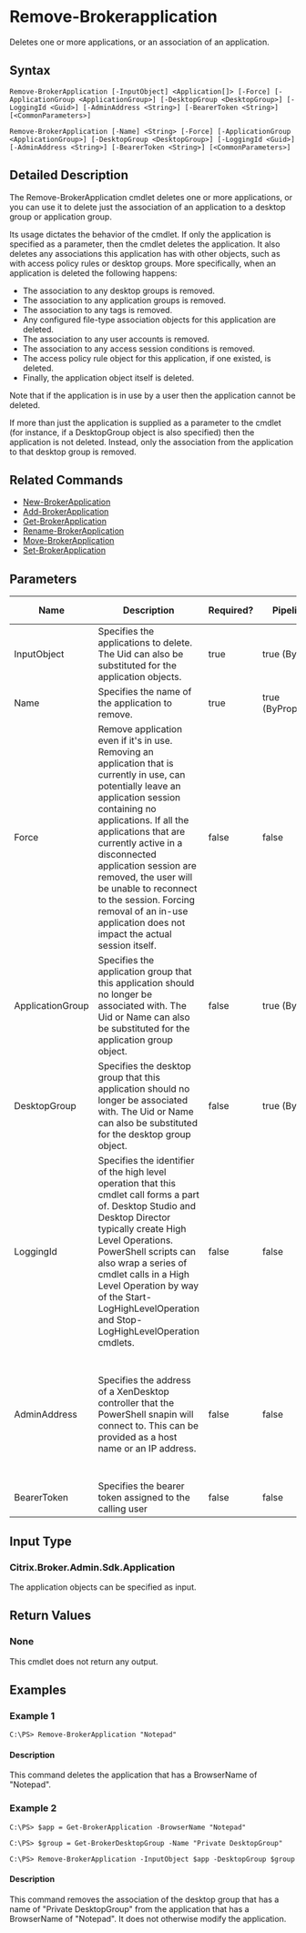 ﻿
# Remove-Brokerapplication
Deletes one or more applications, or an association of an application.
## Syntax
```
Remove-BrokerApplication [-InputObject] <Application[]> [-Force] [-ApplicationGroup <ApplicationGroup>] [-DesktopGroup <DesktopGroup>] [-LoggingId <Guid>] [-AdminAddress <String>] [-BearerToken <String>] [<CommonParameters>]

Remove-BrokerApplication [-Name] <String> [-Force] [-ApplicationGroup <ApplicationGroup>] [-DesktopGroup <DesktopGroup>] [-LoggingId <Guid>] [-AdminAddress <String>] [-BearerToken <String>] [<CommonParameters>]
```
## Detailed Description
The Remove-BrokerApplication cmdlet deletes one or more applications, or you can use it to delete just the association of an application to a desktop group or application group.

Its usage dictates the behavior of the cmdlet. If only the application is specified as a parameter, then the cmdlet deletes the application. It also deletes any associations this application has with other objects, such as with access policy rules or desktop groups. More specifically, when an application is deleted the following happens:

* The association to any desktop groups is removed.
* The association to any application groups is removed.
* The association to any tags is removed.
* Any configured file-type association objects for this application are deleted.
* The association to any user accounts is removed.
* The association to any access session conditions is removed.
* The access policy rule object for this application, if one existed, is deleted.
* Finally, the application object itself is deleted.

Note that if the application is in use by a user then the application cannot be deleted.

If more than just the application is supplied as a parameter to the cmdlet (for instance, if a DesktopGroup object is also specified) then the application is not deleted. Instead, only the association from the application to that desktop group is removed.


## Related Commands

* [New-BrokerApplication](../New-BrokerApplication/)
* [Add-BrokerApplication](../Add-BrokerApplication/)
* [Get-BrokerApplication](../Get-BrokerApplication/)
* [Rename-BrokerApplication](../Rename-BrokerApplication/)
* [Move-BrokerApplication](../Move-BrokerApplication/)
* [Set-BrokerApplication](../Set-BrokerApplication/)
## Parameters
| Name   | Description | Required? | Pipeline Input | Default Value |
| --- | --- | --- | --- | --- |
| InputObject | Specifies the applications to delete. The Uid can also be substituted for the application objects. | true | true (ByValue) |  |
| Name | Specifies the name of the application to remove. | true | true (ByPropertyName) |  |
| Force | Remove application even if it's in use. Removing an application that is currently in use, can potentially leave an application session containing no applications. If all the applications that are currently active in a disconnected application session are removed, the user will be unable to reconnect to the session. Forcing removal of an in-use application does not impact the actual session itself. | false | false | false |
| ApplicationGroup | Specifies the application group that this application should no longer be associated with. The Uid or Name can also be substituted for the application group object. | false | true (ByValue) |  |
| DesktopGroup | Specifies the desktop group that this application should no longer be associated with. The Uid or Name can also be substituted for the desktop group object. | false | true (ByValue) |  |
| LoggingId | Specifies the identifier of the high level operation that this cmdlet call forms a part of. Desktop Studio and Desktop Director typically create High Level Operations. PowerShell scripts can also wrap a series of cmdlet calls in a High Level Operation by way of the Start-LogHighLevelOperation and Stop-LogHighLevelOperation cmdlets. | false | false |  |
| AdminAddress | Specifies the address of a XenDesktop controller that the PowerShell snapin will connect to. This can be provided as a host name or an IP address. | false | false | Localhost. Once a value is provided by any cmdlet, this value will become the default. |
| BearerToken | Specifies the bearer token assigned to the calling user | false | false |  |

## Input Type

### Citrix.Broker.Admin.Sdk.Application
The application objects can be specified as input.
## Return Values

### None
This cmdlet does not return any output.
## Examples

### Example 1
```
C:\PS> Remove-BrokerApplication "Notepad"
```
#### Description
This command deletes the application that has a BrowserName of "Notepad".
### Example 2
```
C:\PS> $app = Get-BrokerApplication -BrowserName "Notepad"

C:\PS> $group = Get-BrokerDesktopGroup -Name "Private DesktopGroup"

C:\PS> Remove-BrokerApplication -InputObject $app -DesktopGroup $group
```
#### Description
This command removes the association of the desktop group that has a name of "Private DesktopGroup" from the application that has a BrowserName of "Notepad". It does not otherwise modify the application.

